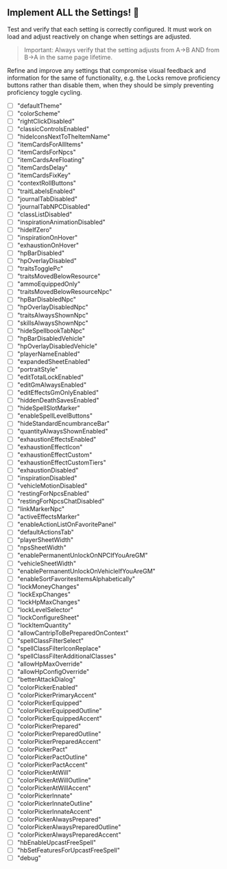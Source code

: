 ## Implement ALL the Settings! 👏

Test and verify that each setting is correctly configured. It must work on load and adjust reactively on change when settings are adjusted.
> Important: Always verify that the setting adjusts from A->B AND from B->A in the same page lifetime.

Refine and improve any settings that compromise visual feedback and information for the same of functionality, e.g. the Locks remove proficiency buttons rather than disable them, when they should be simply preventing proficiency toggle cycling.

- [ ] "defaultTheme"
- [ ] "colorScheme"
- [ ] "rightClickDisabled"
- [ ] "classicControlsEnabled"
- [ ] "hideIconsNextToTheItemName"
- [ ] "itemCardsForAllItems"
- [ ] "itemCardsForNpcs"
- [ ] "itemCardsAreFloating"
- [ ] "itemCardsDelay"
- [ ] "itemCardsFixKey"
- [ ] "contextRollButtons"
- [ ] "traitLabelsEnabled"
- [ ] "journalTabDisabled"
- [ ] "journalTabNPCDisabled"
- [ ] "classListDisabled"
- [ ] "inspirationAnimationDisabled"
- [ ] "hideIfZero"
- [ ] "inspirationOnHover"
- [ ] "exhaustionOnHover"
- [ ] "hpBarDisabled"
- [ ] "hpOverlayDisabled"
- [ ] "traitsTogglePc"
- [ ] "traitsMovedBelowResource"
- [ ] "ammoEquippedOnly"
- [ ] "traitsMovedBelowResourceNpc"
- [ ] "hpBarDisabledNpc"
- [ ] "hpOverlayDisabledNpc"
- [ ] "traitsAlwaysShownNpc"
- [ ] "skillsAlwaysShownNpc"
- [ ] "hideSpellbookTabNpc"
- [ ] "hpBarDisabledVehicle"
- [ ] "hpOverlayDisabledVehicle"
- [ ] "playerNameEnabled"
- [ ] "expandedSheetEnabled"
- [ ] "portraitStyle"
- [ ] "editTotalLockEnabled"
- [ ] "editGmAlwaysEnabled"
- [ ] "editEffectsGmOnlyEnabled"
- [ ] "hiddenDeathSavesEnabled"
- [ ] "hideSpellSlotMarker"
- [ ] "enableSpellLevelButtons"
- [ ] "hideStandardEncumbranceBar"
- [ ] "quantityAlwaysShownEnabled"
- [ ] "exhaustionEffectsEnabled"
- [ ] "exhaustionEffectIcon"
- [ ] "exhaustionEffectCustom"
- [ ] "exhaustionEffectCustomTiers"
- [ ] "exhaustionDisabled"
- [ ] "inspirationDisabled"
- [ ] "vehicleMotionDisabled"
- [ ] "restingForNpcsEnabled"
- [ ] "restingForNpcsChatDisabled"
- [ ] "linkMarkerNpc"
- [ ] "activeEffectsMarker"
- [ ] "enableActionListOnFavoritePanel"
- [ ] "defaultActionsTab"
- [ ] "playerSheetWidth"
- [ ] "npsSheetWidth"
- [ ] "enablePermanentUnlockOnNPCIfYouAreGM"
- [ ] "vehicleSheetWidth"
- [ ] "enablePermanentUnlockOnVehicleIfYouAreGM"
- [ ] "enableSortFavoritesItemsAlphabetically"
- [ ] "lockMoneyChanges"
- [ ] "lockExpChanges"
- [ ] "lockHpMaxChanges"
- [ ] "lockLevelSelector"
- [ ] "lockConfigureSheet"
- [ ] "lockItemQuantity"
- [ ] "allowCantripToBePreparedOnContext"
- [ ] "spellClassFilterSelect"
- [ ] "spellClassFilterIconReplace"
- [ ] "spellClassFilterAdditionalClasses"
- [ ] "allowHpMaxOverride"
- [ ] "allowHpConfigOverride"
- [ ] "betterAttackDialog"
- [ ] "colorPickerEnabled"
- [ ] "colorPickerPrimaryAccent"
- [ ] "colorPickerEquipped"
- [ ] "colorPickerEquippedOutline"
- [ ] "colorPickerEquippedAccent"
- [ ] "colorPickerPrepared"
- [ ] "colorPickerPreparedOutline"
- [ ] "colorPickerPreparedAccent"
- [ ] "colorPickerPact"
- [ ] "colorPickerPactOutline"
- [ ] "colorPickerPactAccent"
- [ ] "colorPickerAtWill"
- [ ] "colorPickerAtWillOutline"
- [ ] "colorPickerAtWillAccent"
- [ ] "colorPickerInnate"
- [ ] "colorPickerInnateOutline"
- [ ] "colorPickerInnateAccent"
- [ ] "colorPickerAlwaysPrepared"
- [ ] "colorPickerAlwaysPreparedOutline"
- [ ] "colorPickerAlwaysPreparedAccent"
- [ ] "hbEnableUpcastFreeSpell"
- [ ] "hbSetFeaturesForUpcastFreeSpell"
- [ ] "debug"